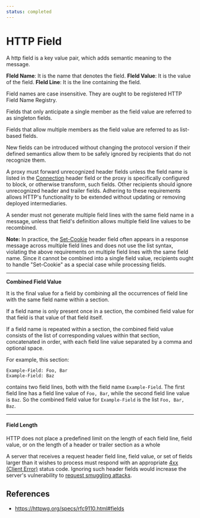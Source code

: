 ```yaml
---
status: completed
---
```


# HTTP Field

A http field is a key value pair, which adds semantic meaning to the message.

**FIeld Name**: It is the name that denotes the field.
**FIeld Value**: It is the value of the field.
**FIeld Line**: It is the line containing the field.

Field names are case insensitive. They are ought to be registered HTTP Field Name Registry.

Fields that only anticipate a single member as the field value are referred to as singleton fields.

Fields that allow multiple members as the field value are referred to as list-based fields.

New fields can be introduced without changing the protocol version if their defined semantics allow them to be safely ignored by recipients that do not recognize them.

A proxy must forward unrecognized header fields unless the field name is listed in the [Connection](http/field/connection) header field or the proxy is specifically configured to block, or otherwise transform, such fields. Other recipients should ignore unrecognized header and trailer fields. Adhering to these requirements allows HTTP's functionality to be extended without updating or removing deployed intermediaries.

A sender must not generate multiple field lines with the same field name in a message, unless that field's definition allows multiple field line values to be recombined.

**Note:** In practice, the [Set-Cookie](/http/field/set-cookie) header field often appears in a response message across multiple field lines and does not use the list syntax, violating the above requirements on multiple field lines with the same field name. Since it cannot be combined into a single field value, recipients ought to handle "Set-Cookie" as a special case while processing fields.

---
**Combined Field Value**

It is the final value for a field by combining all the occurrences of field line with the same field name within a section.

If a field name is only present once in a section, the combined field value for that field is that value of that field itself.

If a field name is repeated within a section, the combined field value consists of the list of corresponding values within that section, concatenated in order, with each field line value separated by a comma and optional space.

For example, this section:

```http
Example-Field: Foo, Bar
Example-Field: Baz
```

contains two field lines, both with the field name `Example-Field`. The first field line has a field line value of `Foo, Bar`, while the second field line value is `Baz`. So the combined field value for `Example-Field` is the list `Foo, Bar, Baz`.

---

#### Field Length

HTTP does not place a predefined limit on the length of each field line, field value, or on the length of a header or trailer section as a whole

A server that receives a request header field line, field value, or set of fields larger than it wishes to process must respond with an appropriate [4xx (Client Error)](4xx.md) status code. Ignoring such header fields would increase the server's vulnerability to [request smuggling attacks](/http/security/request-smuggling-attack).

## References

- https://httpwg.org/specs/rfc9110.html#fields
